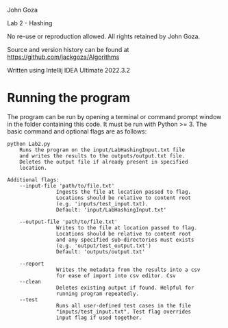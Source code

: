 John Goza

Lab 2 - Hashing

No re-use or reproduction allowed. All rights retained by John Goza.

Source and version history can be found at https://github.com/jackgoza/Algorithms

Written using Intellij IDEA Ultimate 2022.3.2

# Running the program
The program can be run by opening a terminal or command prompt window in the folder containing this code. It must be run
with Python >= 3. The basic command and optional flags are as follows:

```
python Lab2.py
    Runs the program on the input/LabHashingInput.txt file
    and writes the results to the outputs/output.txt file.
    Deletes the output file if already present in specified
    location.
    
Additional flags:
    --input-file 'path/to/file.txt'
                Ingests the file at location passed to flag.
                Locations should be relative to content root
                (e.g. 'inputs/test_input.txt).
                Default: 'input/LabHashingInput.txt'

    --output-file 'path/to/file.txt'
                Writes to the file at location passed to flag.
                Locations should be relative to content root
                and any specified sub-directories must exists
                (e.g. 'output/test_output.txt')
                Default: 'outputs/output.txt'

    --report
                Writes the metadata from the results into a csv
                for ease of import into csv editor. Csv
    --clean
                Deletes existing output if found. Helpful for
                running program repeatedly.
    --test
                Runs all user-defined test cases in the file
                "inputs/test_input.txt". Test flag overrides
                input flag if used together.
```
